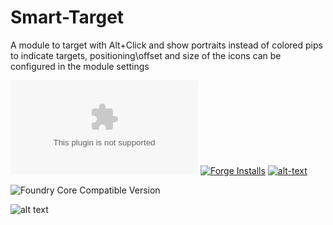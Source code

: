 # Smart-Target
A module to target with Alt+Click and show portraits instead of colored pips to indicate targets, positioning\offset and size of the icons can be configured in the module settings

![Latest Release Download Count](https://img.shields.io/github/downloads/theripper93/Smart-Target/latest/module.zip?color=2b82fc&label=DOWNLOADS&style=for-the-badge) [![Forge Installs](https://img.shields.io/badge/dynamic/json?label=Forge%20Installs&query=package.installs&suffix=%25&url=https%3A%2F%2Fforge-vtt.com%2Fapi%2Fbazaar%2Fpackage%2Fsmarttarget&colorB=03ff1c&style=for-the-badge)](https://forge-vtt.com/bazaar#package=smarttarget) [![alt-text](https://img.shields.io/badge/-Patreon-%23ff424d?style=for-the-badge)](https://www.patreon.com/theripper93)



![Foundry Core Compatible Version](https://img.shields.io/badge/dynamic/json.svg?url=https%3A%2F%2Fraw.githubusercontent.com%2Ftheripper93%2FSmart-Target%2Fmain%2Fmodule.json&label=Foundry%20Version&query=$.compatibleCoreVersion&colorB=orange&style=for-the-badge)




![alt text](https://github.com/theripper93/Smart-Target/raw/main/smartTarget.jpg)
